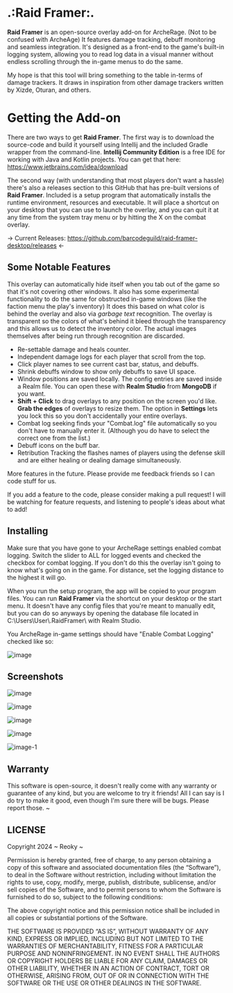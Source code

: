 # .:Raid Framer:.

**Raid Framer** is an open-source overlay add-on for ArcheRage. (Not to be confused with ArcheAge) It features damage tracking, debuff monitoring and seamless integration. It's designed as a front-end to the game's built-in logging system, allowing you to read log data in a visual manner without endless scrolling through the in-game menus to do the same.

My hope is that this tool will bring something to the table in-terms of damage trackers. It draws in inspiration from other damage trackers written by Xizde, Oturan, and others.

# Getting the Add-on

There are two ways to get **Raid Framer**. The first way is to download the source-code and build it yourself using Intellij and the included Gradle wrapper from the command-line. **Intellij Community Edition** is a free IDE for working with Java and Kotlin projects. You can get that here: https://www.jetbrains.com/idea/download

The second way (with understanding that most players don't want a hassle) there's also a releases section to this GitHub that has pre-built versions of **Raid Framer**. Included is a setup program that automatically installs the runtime environment, resources and executable. It will place a shortcut on your desktop that you can use to launch the overlay, and you can quit it at any time from the system tray menu or by hitting the X on the combat overlay.

-> Current Releases: https://github.com/barcodeguild/raid-framer-desktop/releases <-

## Some Notable Features

This overlay can automatically hide itself when you tab out of the game so that it's not covering other windows. It also has some experimental functionality to do the same for obstructed in-game windows (like the faction menu the play's inventory) It does this based on what color is behind the overlay and also via *garbage text* recognition. The overlay is transparent so the colors of what's behind it bleed through the transparency and this allows us to detect the inventory color. The actual images themselves after being run through recognition are discarded.

- Re-settable damage and heals counter.
- Independent damage logs for each player that scroll from the top.
- Click player names to see current cast bar, status, and debuffs.
- Shrink debuffs window to show only debuffs to save UI space.
- Window positions are saved locally. The config entries are saved inside a Realm file. You can open these with **Realm Studio** from **MongoDB** if you want.
- **Shift + Click** to drag overlays to any position on the screen you'd like. **Grab the edges** of overlays to resize them. The option in **Settings** lets you lock this so you don't accidentally your entire overlays.
- Combat log seeking finds your "Combat.log" file automatically so you don't have to manually enter it. (Although you do have to select the correct one from the list.)
- Debuff icons on the buff bar.
- Retribution Tracking the flashes names of players using the defense skill and are either healing or dealing damage simultaneously.


More features in the future. Please provide me feedback friends so I can code stuff for us.

If you add a feature to the code, please consider making a pull request! I will be watching for feature requests, and listening to people's ideas about what to add!

## Installing
Make sure that you have gone to your ArcheRage settings enabled combat logging. Switch the slider to ALL for logged events and checked the checkbox for combat logging. If you don't do this the overlay isn't going to know what's going on in the game. For distance, set the logging distance to the highest it will go.

When you run the setup program, the app will be copied to your program files. You can run **Raid Framer** via the shortcut on your desktop or the start menu. It doesn't have any config files that you're meant to manually edit, but you can do so anyways by opening the database file located in C:\Users\User\\.RaidFramer\ with Realm Studio.

You ArcheRage in-game settings should have "Enable Combat Logging" checked like so:

![image](https://github.com/barcodeguild/raid-framer-desktop/assets/161555754/916514d8-8d05-42cc-a708-cb1434075ae6)

## Screenshots ##

![image](https://github.com/barcodeguild/raid-framer-desktop/assets/161555754/44fdf5ac-ce07-4695-b926-0db6b51f1032)

![image](https://github.com/barcodeguild/raid-framer-desktop/assets/161555754/6243aaea-53a4-4bad-ba33-23313ddfb550)

![image](https://github.com/barcodeguild/raid-framer-desktop/assets/161555754/771d75e5-b42e-435f-8f33-e513ae27733f)

![image](https://github.com/barcodeguild/raid-framer-desktop/assets/161555754/860eff93-69ea-4b39-9795-3db1a6e09296)

![image-1](https://github.com/barcodeguild/raid-framer-desktop/assets/161555754/25280248-3c78-4069-bba6-71cbdb170ea5)

## Warranty

This software is open-source, it doesn't really come with any warranty or guarantee of any kind, but you are welcome to try it friends! All I can say is I do try to make it good, even though I'm sure there will be bugs. Please report those. ~


## LICENSE

Copyright 2024 ~ Reoky ~

Permission is hereby granted, free of charge, to any person obtaining a copy of this software and associated documentation files (the “Software”), to deal in the Software without restriction, including without limitation the rights to use, copy, modify, merge, publish, distribute, sublicense, and/or sell copies of the Software, and to permit persons to whom the Software is furnished to do so, subject to the following conditions:

The above copyright notice and this permission notice shall be included in all copies or substantial portions of the Software.

THE SOFTWARE IS PROVIDED “AS IS”, WITHOUT WARRANTY OF ANY KIND, EXPRESS OR IMPLIED, INCLUDING BUT NOT LIMITED TO THE WARRANTIES OF MERCHANTABILITY, FITNESS FOR A PARTICULAR PURPOSE AND NONINFRINGEMENT. IN NO EVENT SHALL THE AUTHORS OR COPYRIGHT HOLDERS BE LIABLE FOR ANY CLAIM, DAMAGES OR OTHER LIABILITY, WHETHER IN AN ACTION OF CONTRACT, TORT OR OTHERWISE, ARISING FROM, OUT OF OR IN CONNECTION WITH THE SOFTWARE OR THE USE OR OTHER DEALINGS IN THE SOFTWARE.

